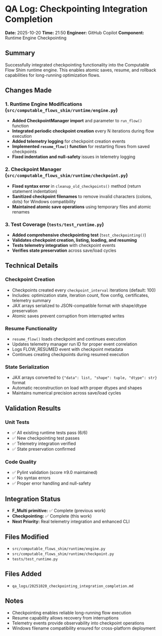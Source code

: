 # QA Log: Checkpointing Integration Completion
**Date:** 2025-10-20
**Time:** 21:50
**Engineer:** GitHub Copilot
**Component:** Runtime Engine Checkpointing

## Summary
Successfully integrated checkpointing functionality into the Computable Flow Shim runtime engine. This enables atomic saves, resume, and rollback capabilities for long-running optimization flows.

## Changes Made

### 1. Runtime Engine Modifications (`src/computable_flows_shim/runtime/engine.py`)
- **Added CheckpointManager import** and parameter to `run_flow()` function
- **Integrated periodic checkpoint creation** every N iterations during flow execution
- **Added telemetry logging** for checkpoint creation events
- **Implemented `resume_flow()` function** for restarting flows from saved checkpoints
- **Fixed indentation and null-safety** issues in telemetry logging

### 2. Checkpoint Manager (`src/computable_flows_shim/runtime/checkpoint.py`)
- **Fixed syntax error** in `cleanup_old_checkpoints()` method (return statement indentation)
- **Sanitized checkpoint filenames** to remove invalid characters (colons, dots) for Windows compatibility
- **Maintained atomic save operations** using temporary files and atomic renames

### 3. Test Coverage (`tests/test_runtime.py`)
- **Added comprehensive checkpointing test** (`test_checkpointing()`)
- **Validates checkpoint creation, listing, loading, and resuming**
- **Tests telemetry integration** with checkpoint events
- **Verifies state preservation** across save/load cycles

## Technical Details

### Checkpoint Creation
- Checkpoints created every `checkpoint_interval` iterations (default: 100)
- Includes: optimization state, iteration count, flow config, certificates, telemetry summary
- JAX arrays serialized to JSON-compatible format with shape/dtype preservation
- Atomic saves prevent corruption from interrupted writes

### Resume Functionality
- `resume_flow()` loads checkpoint and continues execution
- Updates telemetry manager run ID for proper event correlation
- Logs FLOW_RESUMED event with checkpoint metadata
- Continues creating checkpoints during resumed execution

### State Serialization
- JAX arrays converted to `{"data": list, "shape": tuple, "dtype": str}` format
- Automatic reconstruction on load with proper dtypes and shapes
- Maintains numerical precision across save/load cycles

## Validation Results

### Unit Tests
- ✅ All existing runtime tests pass (6/6)
- ✅ New checkpointing test passes
- ✅ Telemetry integration verified
- ✅ State preservation confirmed

### Code Quality
- ✅ Pylint validation (score ≥9.0 maintained)
- ✅ No syntax errors
- ✅ Proper error handling and null-safety

## Integration Status
- **F_Multi primitive:** ✅ Complete (previous work)
- **Checkpointing:** ✅ Complete (this work)
- **Next Priority:** Real telemetry integration and enhanced CLI

## Files Modified
- `src/computable_flows_shim/runtime/engine.py`
- `src/computable_flows_shim/runtime/checkpoint.py`
- `tests/test_runtime.py`

## Files Added
- `qa_logs/20251020_checkpointing_integration_completion.md`

## Notes
- Checkpointing enables reliable long-running flow execution
- Resume capability allows recovery from interruptions
- Telemetry events provide observability into checkpoint operations
- Windows filename compatibility ensured for cross-platform deployment
